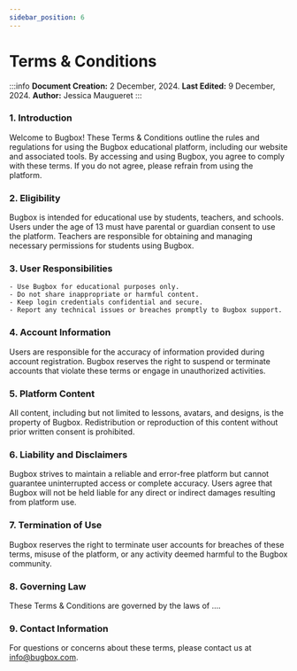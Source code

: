 ```yaml
---
sidebar_position: 6 
---
```


# Terms & Conditions

:::info
**Document Creation:** 2 December, 2024. **Last Edited:** 9 December, 2024. **Author:** Jessica Maugueret
:::

### 1. Introduction

Welcome to Bugbox! These Terms & Conditions outline the rules and regulations for using the Bugbox educational platform, including our website and associated tools. By accessing and using Bugbox, you agree to comply with these terms. If you do not agree, please refrain from using the platform.

### 2. Eligibility
Bugbox is intended for educational use by students, teachers, and schools. Users under the age of 13 must have parental or guardian consent to use the platform. Teachers are responsible for obtaining and managing necessary permissions for students using Bugbox.

### 3. User Responsibilities
    - Use Bugbox for educational purposes only.
    - Do not share inappropriate or harmful content.
    - Keep login credentials confidential and secure.
    - Report any technical issues or breaches promptly to Bugbox support.

### 4. Account Information
Users are responsible for the accuracy of information provided during account registration. Bugbox reserves the right to suspend or terminate accounts that violate these terms or engage in unauthorized activities.

### 5. Platform Content
All content, including but not limited to lessons, avatars, and designs, is the property of Bugbox. Redistribution or reproduction of this content without prior written consent is prohibited.

### 6. Liability and Disclaimers
Bugbox strives to maintain a reliable and error-free platform but cannot guarantee uninterrupted access or complete accuracy. Users agree that Bugbox will not be held liable for any direct or indirect damages resulting from platform use.

### 7. Termination of Use
Bugbox reserves the right to terminate user accounts for breaches of these terms, misuse of the platform, or any activity deemed harmful to the Bugbox community.

### 8. Governing Law
These Terms & Conditions are governed by the laws of ….

### 9. Contact Information
For questions or concerns about these terms, please contact us at info@bugbox.com.

